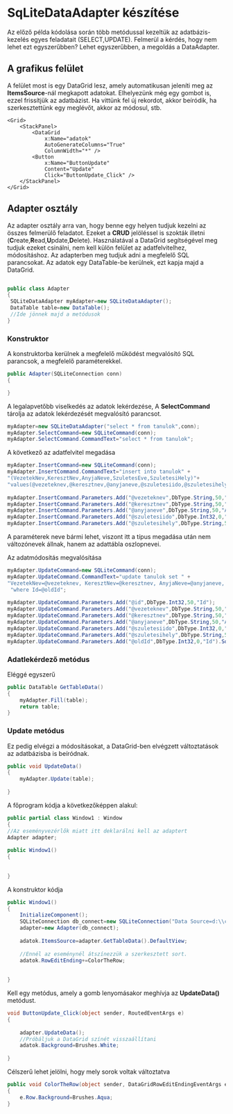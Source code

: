 # SqLiteDataAdapter készítése

Az előző példa kódolása során több metódussal kezeltük az adatbázis-kezelés egyes feladatait (SELECT,UPDATE).
Felmerül a kérdés, hogy nem lehet ezt egyszerűbben? Lehet egyszerűbben, a megoldás a DataAdapter.

## A grafikus felület

A felület most is egy DataGrid lesz, amely automatikusan jeleníti meg az **ItemsSource**-nál megkapott adatokat. Elhelyezünk még egy gombot is, ezzel frissítjük az adatbázist. Ha vittünk fel új rekordot, akkor beíródik, ha szerkesztettünk egy meglévőt, akkor az módosul, stb.

```XAML
<Grid>
	<StackPanel>
		<DataGrid
			x:Name="adatok"
			AutoGenerateColumns="True"
			ColumnWidth="*" />
		<Button
			x:Name="ButtonUpdate"
			Content="Update"
			Click="ButtonUpdate_Click" />
	</StackPanel>
</Grid>
```

## Adapter osztály

Az adapter osztály arra van, hogy benne egy helyen tudjuk kezelni az összes felmerülő feladatot. Ezeket a **CRUD** jelöléssel is 
szokták illetni (**C**reate,**R**ead,**U**pdate,**D**elete). Használatával a DataGrid segítségével meg tudjuk ezeket csinálni, nem kell külön felület az adatfelvitelhez, módosításhoz. Az adapterben meg tudjuk adni a megfelelő SQL parancsokat.
Az adatok egy DataTable-be kerülnek, ezt kapja majd a DataGrid.

```csharp

public class Adapter
{
 SQLiteDataAdapter myAdapter=new SQLiteDataAdapter();
 DataTable table=new DataTable();
 //Ide jönnek majd a metódusok
}	
```

### Konstruktor

A konstruktorba kerülnek a megfelelő működést megvalósító SQL parancsok, a megfelelő paraméterekkel.

```csharp
public Adapter(SQLiteConnection conn)
{

}
```
A legalapvetőbb viselkedés az adatok lekérdezése, A **SelectCommand** tárolja az adatok lekérdezését megvalósító parancsot.

```csharp
myAdapter=new SQLiteDataAdapter("select * from tanulok",conn);
myAdapter.SelectCommand=new SQLiteCommand(conn);
myAdapter.SelectCommand.CommandText="select * from tanulok";
```
A következő az adatfelvitel megadása

```csharp
myAdapter.InsertCommand=new SQLiteCommand(conn);
myAdapter.InsertCommand.CommandText="insert into tanulok" +
"(VezetekNev,KeresztNev,AnyjaNeve,SzuletesEve,SzuletesiHely)"+
"values(@vezeteknev,@keresztnev,@anyjaneve,@szuletesiido,@szuletesihely)";
			
myAdapter.InsertCommand.Parameters.Add("@vezeteknev",DbType.String,50,"VezetekNev");
myAdapter.InsertCommand.Parameters.Add("@keresztnev",DbType.String,50,"KeresztNev");
myAdapter.InsertCommand.Parameters.Add("@anyjaneve",DbType.String,50,"AnyjaNeve");
myAdapter.InsertCommand.Parameters.Add("@szuletesiido",DbType.Int32,0,"SzuletesEve");
myAdapter.InsertCommand.Parameters.Add("@szuletesihely",DbType.String,50,"SzuletesiHely");
```
A paraméterek neve bármi lehet, viszont itt a típus megadása után nem változónevek állnak, hanem az adattábla oszlopnevei.

Az adatmódosítás megvalósítása

```csharp
myAdapter.UpdateCommand=new SQLiteCommand(conn);
myAdapter.UpdateCommand.CommandText="update tanulok set " +
"VezetekNev=@vezeteknev, KeresztNev=@keresztnev, AnyjaNeve=@anyjaneve, SzuletesEve=@szuletesiido,SzuletesiHely=@szuletesihely "+
 "where Id=@oldId";
			
myAdapter.UpdateCommand.Parameters.Add("@id",DbType.Int32,50,"Id");
myAdapter.UpdateCommand.Parameters.Add("@vezeteknev",DbType.String,50,"VezetekNev");
myAdapter.UpdateCommand.Parameters.Add("@keresztnev",DbType.String,50,"KeresztNev");
myAdapter.UpdateCommand.Parameters.Add("@anyjaneve",DbType.String,50,"AnyjaNeve");
myAdapter.UpdateCommand.Parameters.Add("@szuletesiido",DbType.Int32,0,"SzuletesEve");
myAdapter.UpdateCommand.Parameters.Add("@szuletesihely",DbType.String,50,"SzuletesiHely");
myAdapter.UpdateCommand.Parameters.Add("@oldId",DbType.Int32,0,"Id").SourceVersion=DataRowVersion.Original;
```
### Adatlekérdező metódus

Eléggé egyszerű

```csharp
public DataTable GetTableData()
{		
	myAdapter.Fill(table);
	return table;
}
```
### Update metódus

Ez pedig elvégzi a módosításokat, a DataGrid-ben elvégzett változtatások az adatbázisba is beíródnak.

```csharp
public void UpdateData()
{
	myAdapter.Update(table);
		
}
```
A főprogram kódja a következőképpen alakul:

```csharp
public partial class Window1 : Window
{
//Az eseményvezérlők miatt itt deklarálni kell az adaptert
Adapter adapter;
	
public Window1()
{
			
			
}
```
A konstruktor kódja

```csharp
public Window1()
{
	InitializeComponent();
	SQLiteConnection db_connect=new SQLiteConnection("Data Source=d:\\csharp_proj\\tanulo_v1.db;Version=3;");
	adapter=new Adapter(db_connect);
		
	adatok.ItemsSource=adapter.GetTableData().DefaultView;
	
	//Ennél az eseménynél átszínezzük a szerkesztett sort.
	adatok.RowEditEnding+=ColorTheRow; 
			
			
}
```
Kell egy metódus, amely a gomb lenyomásakor meghívja az **UpdateData()** metódust.

```csharp
void ButtonUpdate_Click(object sender, RoutedEventArgs e)
{
		
	adapter.UpdateData();
	//Próbáljuk a DataGrid színét visszaállítani
	adatok.Background=Brushes.White;
			
}
```
Célszerű lehet jelölni, hogy mely sorok voltak változtatva

```csharp
public void ColorTheRow(object sender, DataGridRowEditEndingEventArgs e)
{
	e.Row.Background=Brushes.Aqua;
}
```
